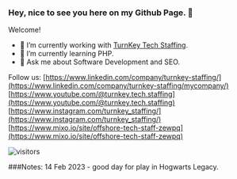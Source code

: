 ### Hey, nice to see you here on my Github Page. 👋

Welcome!

- 🔭 I’m currently working with [TurnKey Tech Staffing](https://turnkeystaffing.com/). 
- 🌱 I’m currently learning PHP.
- 💬 Ask me about Software Development and SEO.

Follow us:
[https://www.linkedin.com/company/turnkey-staffing/](https://www.linkedin.com/company/turnkey-staffing/mycompany/)
[https://www.youtube.com/@turnkey.tech.staffing](https://www.youtube.com/@turnkey.tech.staffing)
[https://www.instagram.com/turnkey_staffing/](https://www.instagram.com/turnkey_staffing/)
[https://www.mixo.io/site/offshore-tech-staff-zewpq](https://www.mixo.io/site/offshore-tech-staff-zewpq)

![visitors](https://visitor-badge.laobi.icu/badge?page_id=alexgrowtech.visitor-badge)

###Notes:
14 Feb 2023 - good day for play in Hogwarts Legacy. 
